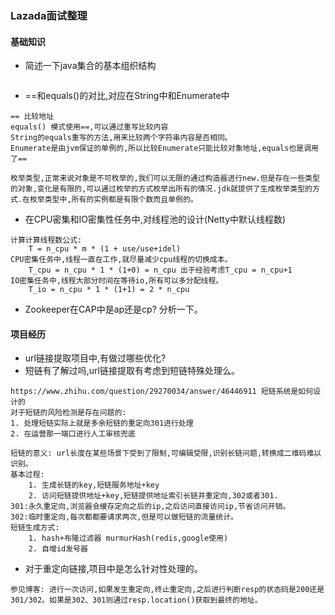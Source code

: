 ### Lazada面试整理

#### 基础知识
+ 简述一下java集合的基本组织结构
```java

```
+ ==和equals()的对比,对应在String中和Enumerate中

```
== 比较地址
equals() 模式使用==,可以通过重写比较内容
String的equals重写的方法,用来比较两个字符串内容是否相同。
Enumerate是由jvm保证的单例的,所以比较Enumerate只能比较对象地址,equals也是调用了==
```

```
枚举类型,正常来说对象是不可枚举的,我们可以无限的通过构造器进行new.但是存在一些类型的对象,变化是有限的,可以通过枚举的方式枚举出所有的情况.jdk就提供了生成枚举类型的方式.在枚举类型中,所有的实例都是有限个数而且单例的。
```

+ 在CPU密集和IO密集性任务中,对线程池的设计(Netty中默认线程数)

```
计算计算线程数公式:
	T = n_cpu * m * (1 + use/use+idel)
CPU密集任务中,线程一直在工作,就尽量减少cpu线程的切换成本。
	T_cpu = n_cpu * 1 * (1+0) = n_cpu 出于经验考虑T_cpu = n_cpu+1
IO密集任务中,线程大部分时间在等待io,所有可以多分配线程。
	T_io = n_cpu * 1 * (1+1) = 2 * n_cpu
```

+ Zookeeper在CAP中是ap还是cp? 分析一下。

#### 项目经历

+ url链接提取项目中,有做过哪些优化?
+ 短链有了解过吗,url链接提取有考虑到短链特殊处理么。

```
https://www.zhihu.com/question/29270034/answer/46446911 短链系统是如何设计的
对于短链的风险检测是存在问题的:
1. 处理短链实际上就是多余短链的重定向301进行处理
2. 在运营那一端口进行人工审核兜底
```

```
短链的意义: url长度在某些场景下受到了限制,可编辑受限,识别长链问题,转换成二维码难以识别。
基本过程:
	1. 生成长链的key,短链服务地址+key
	2. 访问短链提供地址+key,短链提供地址索引长链并重定向,302或者301.
301:永久重定向,浏览器会缓存定向之后的ip,之后访问直接访问ip,节省访问开销。
302:临时重定向,每次都都要请求两次,但是可以做短链的流量统计。
短链生成方式:
	1. hash+布隆过滤器 murmurHash(redis,google使用)
	2. 自增id发号器
```

+ 对于重定向链接,项目中是怎么针对性处理的。

```
参见博客: 进行一次访问,如果发生重定向,终止重定向,之后进行判断resp的状态码是200还是301/302。如果是302、301则通过resp.location()获取到最终的地址。
```

